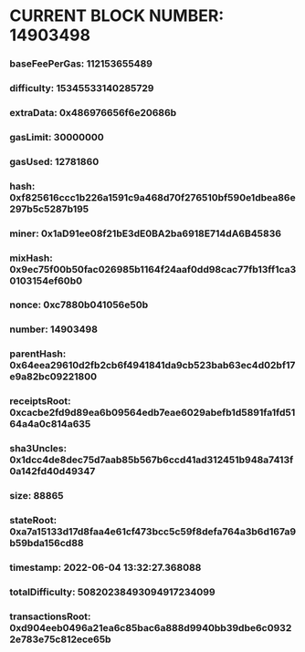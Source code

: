 # CURRENT BLOCK NUMBER: 14903498

### baseFeePerGas: 112153655489
### difficulty: 15345533140285729
### extraData: 0x486976656f6e20686b
### gasLimit: 30000000
### gasUsed: 12781860
### hash: 0xf825616ccc1b226a1591c9a468d70f276510bf590e1dbea86e297b5c5287b195
### miner: 0x1aD91ee08f21bE3dE0BA2ba6918E714dA6B45836
### mixHash: 0x9ec75f00b50fac026985b1164f24aaf0dd98cac77fb13ff1ca30103154ef60b0
### nonce: 0xc7880b041056e50b
### number: 14903498
### parentHash: 0x64eea29610d2fb2cb6f4941841da9cb523bab63ec4d02bf17e9a82bc09221800
### receiptsRoot: 0xcacbe2fd9d89ea6b09564edb7eae6029abefb1d5891fa1fd5164a4a0c814a635
### sha3Uncles: 0x1dcc4de8dec75d7aab85b567b6ccd41ad312451b948a7413f0a142fd40d49347
### size: 88865
### stateRoot: 0xa7a15133d17d8faa4e61cf473bcc5c59f8defa764a3b6d167a9b59bda156cd88
### timestamp: 2022-06-04 13:32:27.368088
### totalDifficulty: 50820238493094917234099
### transactionsRoot: 0xd904eeb0496a21ea6c85bac6a888d9940bb39dbe6c09322e783e75c812ece65b
